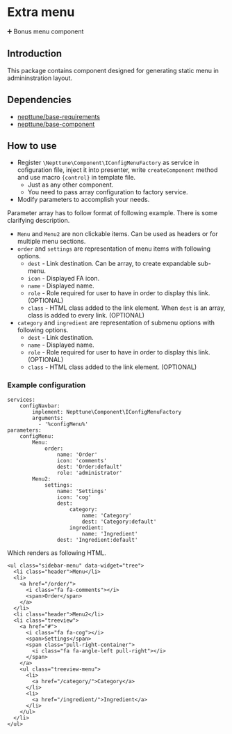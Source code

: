 # Extra menu

:heavy_plus_sign: Bonus menu component

## Introduction

This package contains component designed for generating static menu in admininstration layout.

## Dependencies

- [nepttune/base-requirements](https://github.com/nepttune/base-requirements)
- [nepttune/base-component](https://github.com/nepttune/base-component)

## How to use

- Register `\Nepttune\Component\IConfigMenuFactory` as service in cofiguration file, inject it into presenter, write `createComponent` method and use macro `{control}` in template file.
  - Just as any other component.
  - You need to pass array configuration to factory service.
- Modify parameters to accomplish your needs.

Parameter array has to follow format of following example. There is some clarifying description.

- `Menu` and `Menu2` are non clickable items. Can be used as headers or for multiple menu sections.
- `order` and `settings` are representation of menu items with following options.
  - `dest` - Link destination. Can be array, to create expandable sub-menu.
  - `icon` - Displayed FA icon.
  - `name` - Displayed name.
  - `role` - Role required for user to have in order to display this link. (OPTIONAL)
  - `class` - HTML class added to the link element. When `dest` is an array, class is added to every link. (OPTIONAL)
- `category` and `ingredient` are representation of submenu options with following options.
  - `dest` - Link destination.
  - `name` - Displayed name.
  - `role` - Role required for user to have in order to display this link. (OPTIONAL)
  - `class` - HTML class added to the link element. (OPTIONAL)

### Example configuration

```
services:
    configNavbar:
        implement: Nepttune\Component\IConfigMenuFactory
        arguments:
          - '%configMenu%'
parameters:
    configMenu:
        Menu:
            order:
                name: 'Order'
                icon: 'comments'
                dest: 'Order:default'
                role: 'administrator'
        Menu2:
            settings:
                name: 'Settings'
                icon: 'cog'
                dest:
                    category:
                        name: 'Category'
                        dest: 'Category:default'
                    ingredient:
                        name: 'Ingredient'
                dest: 'Ingredient:default'
```
Which renders as following HTML.
```
<ul class="sidebar-menu" data-widget="tree"> 
  <li class="header">Menu</li> 
  <li>
    <a href="/order/">
      <i class="fa fa-comments"></i> 
      <span>Order</span>
    </a> 
  </li> 
  <li class="header">Menu2</li> 
  <li class="treeview">
    <a href="#">
      <i class="fa fa-cog"></i> 
      <span>Settings</span> 
      <span class="pull-right-container"> 
        <i class="fa fa-angle-left pull-right"></i> 
      </span> 
    </a> 
    <ul class="treeview-menu"> 
      <li>
        <a href="/category/">Category</a>
      </li>
      <li>
        <a href="/ingredient/">Ingredient</a>
      </li> 
    </ul> 
  </li> 
</ul>
```
